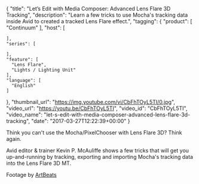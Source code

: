 {
  "title": "Let’s Edit with Media Composer: Advanced Lens Flare 3D Tracking",
  "description": "Learn a few tricks to use Mocha's tracking data inside  Avid to created a tracked Lens Flare effect.",
  "tagging": {
    "product": [
      "Continuum"
    ],
    "host": [

    ],
    "series": [

    ],
    "feature": [
      "Lens Flare",
      "Lights / Lighting Unit"
    ],
    "language": [
      "English"
    ]
  },
  "thumbnail_url": "https://img.youtube.com/vi/CbFhTOyL5TI/0.jpg",
  "video_url": "https://youtu.be/CbFhTOyL5TI",
  "video_id": "CbFhTOyL5TI",
  "video_name": "let-s-edit-with-media-composer-advanced-lens-flare-3d-tracking",
  "date": "2017-03-27T12:22:39+00:00"
}

Think you can't use the Mocha/PixelChooser with Lens Flare 3D? Think again.

Avid editor & trainer Kevin P. McAuliffe shows a few tricks that will get you up-and-running by tracking, exporting and importing Mocha's tracking data into the Lens Flare 3D MT.

Footage by 
<a href="http://www.artbeats.com">ArtBeats</a>
